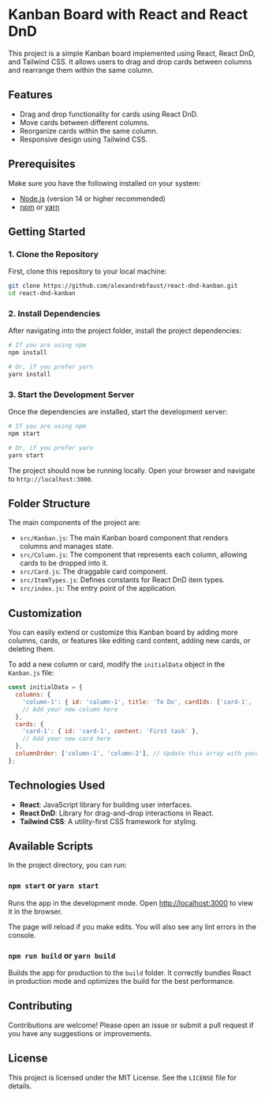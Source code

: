 # Kanban Board with React and React DnD

This project is a simple Kanban board implemented using React, React DnD, and Tailwind CSS. It allows users to drag and drop cards between columns and rearrange them within the same column.

## Features

- Drag and drop functionality for cards using React DnD.
- Move cards between different columns.
- Reorganize cards within the same column.
- Responsive design using Tailwind CSS.

## Prerequisites

Make sure you have the following installed on your system:

- [Node.js](https://nodejs.org/) (version 14 or higher recommended)
- [npm](https://www.npmjs.com/get-npm) or [yarn](https://yarnpkg.com/)

## Getting Started

### 1. Clone the Repository

First, clone this repository to your local machine:

```bash
git clone https://github.com/alexandrebfaust/react-dnd-kanban.git
cd react-dnd-kanban
```

### 2. Install Dependencies

After navigating into the project folder, install the project dependencies:

```bash
# If you are using npm
npm install

# Or, if you prefer yarn
yarn install
```

### 3. Start the Development Server

Once the dependencies are installed, start the development server:

```bash
# If you are using npm
npm start

# Or, if you prefer yarn
yarn start
```

The project should now be running locally. Open your browser and navigate to `http://localhost:3000`.

## Folder Structure

The main components of the project are:

- `src/Kanban.js`: The main Kanban board component that renders columns and manages state.
- `src/Column.js`: The component that represents each column, allowing cards to be dropped into it.
- `src/Card.js`: The draggable card component.
- `src/ItemTypes.js`: Defines constants for React DnD item types.
- `src/index.js`: The entry point of the application.

## Customization

You can easily extend or customize this Kanban board by adding more columns, cards, or features like editing card content, adding new cards, or deleting them.

To add a new column or card, modify the `initialData` object in the `Kanban.js` file:

```js
const initialData = {
  columns: {
    'column-1': { id: 'column-1', title: 'To Do', cardIds: ['card-1', 'card-2'] },
    // Add your new column here
  },
  cards: {
    'card-1': { id: 'card-1', content: 'First task' },
    // Add your new card here
  },
  columnOrder: ['column-1', 'column-2'], // Update this array with your new column ID
};
```

## Technologies Used

- **React**: JavaScript library for building user interfaces.
- **React DnD**: Library for drag-and-drop interactions in React.
- **Tailwind CSS**: A utility-first CSS framework for styling.

## Available Scripts

In the project directory, you can run:

### `npm start` or `yarn start`

Runs the app in the development mode. Open [http://localhost:3000](http://localhost:3000) to view it in the browser.

The page will reload if you make edits. You will also see any lint errors in the console.

### `npm run build` or `yarn build`

Builds the app for production to the `build` folder. It correctly bundles React in production mode and optimizes the build for the best performance.

## Contributing

Contributions are welcome! Please open an issue or submit a pull request if you have any suggestions or improvements.

## License

This project is licensed under the MIT License. See the `LICENSE` file for details.